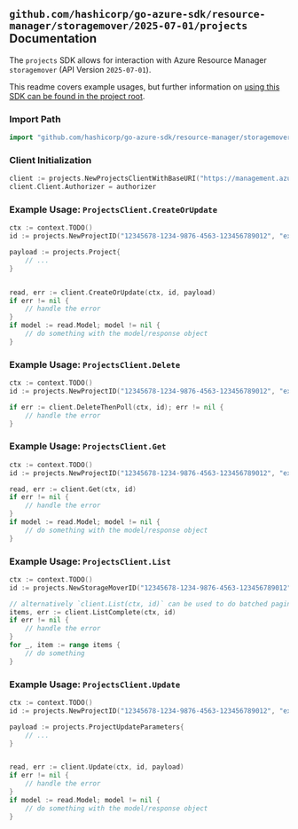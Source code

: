 
## `github.com/hashicorp/go-azure-sdk/resource-manager/storagemover/2025-07-01/projects` Documentation

The `projects` SDK allows for interaction with Azure Resource Manager `storagemover` (API Version `2025-07-01`).

This readme covers example usages, but further information on [using this SDK can be found in the project root](https://github.com/hashicorp/go-azure-sdk/tree/main/docs).

### Import Path

```go
import "github.com/hashicorp/go-azure-sdk/resource-manager/storagemover/2025-07-01/projects"
```


### Client Initialization

```go
client := projects.NewProjectsClientWithBaseURI("https://management.azure.com")
client.Client.Authorizer = authorizer
```


### Example Usage: `ProjectsClient.CreateOrUpdate`

```go
ctx := context.TODO()
id := projects.NewProjectID("12345678-1234-9876-4563-123456789012", "example-resource-group", "storageMoverName", "projectName")

payload := projects.Project{
	// ...
}


read, err := client.CreateOrUpdate(ctx, id, payload)
if err != nil {
	// handle the error
}
if model := read.Model; model != nil {
	// do something with the model/response object
}
```


### Example Usage: `ProjectsClient.Delete`

```go
ctx := context.TODO()
id := projects.NewProjectID("12345678-1234-9876-4563-123456789012", "example-resource-group", "storageMoverName", "projectName")

if err := client.DeleteThenPoll(ctx, id); err != nil {
	// handle the error
}
```


### Example Usage: `ProjectsClient.Get`

```go
ctx := context.TODO()
id := projects.NewProjectID("12345678-1234-9876-4563-123456789012", "example-resource-group", "storageMoverName", "projectName")

read, err := client.Get(ctx, id)
if err != nil {
	// handle the error
}
if model := read.Model; model != nil {
	// do something with the model/response object
}
```


### Example Usage: `ProjectsClient.List`

```go
ctx := context.TODO()
id := projects.NewStorageMoverID("12345678-1234-9876-4563-123456789012", "example-resource-group", "storageMoverName")

// alternatively `client.List(ctx, id)` can be used to do batched pagination
items, err := client.ListComplete(ctx, id)
if err != nil {
	// handle the error
}
for _, item := range items {
	// do something
}
```


### Example Usage: `ProjectsClient.Update`

```go
ctx := context.TODO()
id := projects.NewProjectID("12345678-1234-9876-4563-123456789012", "example-resource-group", "storageMoverName", "projectName")

payload := projects.ProjectUpdateParameters{
	// ...
}


read, err := client.Update(ctx, id, payload)
if err != nil {
	// handle the error
}
if model := read.Model; model != nil {
	// do something with the model/response object
}
```
